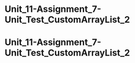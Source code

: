 # Unit_11-Assignment_7-Unit_Test_CustomArrayList_2
# Unit_11-Assignment_7-Unit_Test_CustomArrayList_2
